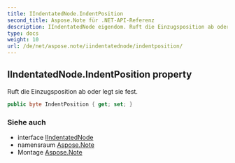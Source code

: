 ```yaml
---
title: IIndentatedNode.IndentPosition
second_title: Aspose.Note für .NET-API-Referenz
description: IIndentatedNode eigendom. Ruft die Einzugsposition ab oder legt sie fest.
type: docs
weight: 10
url: /de/net/aspose.note/iindentatednode/indentposition/
---
```

## IIndentatedNode.IndentPosition property

Ruft die Einzugsposition ab oder legt sie fest.

```csharp
public byte IndentPosition { get; set; }
```

### Siehe auch

* interface [IIndentatedNode](../)
* namensraum [Aspose.Note](../../iindentatednode/)
* Montage [Aspose.Note](../../../)


